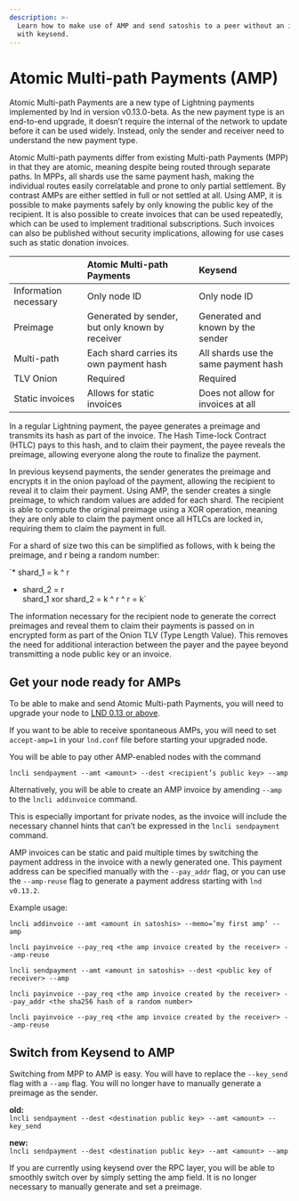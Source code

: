 ```yaml
---
description: >-
  Learn how to make use of AMP and send satoshis to a peer without an invoice
  with keysend.
---
```


# Atomic Multi-path Payments \(AMP\)

Atomic Multi-path Payments are a new type of Lightning payments implemented by lnd in version v0.13.0-beta. As the new payment type is an end-to-end upgrade, it doesn’t require the internal of the network to update before it can be used widely. Instead, only the sender and receiver need to understand the new payment type.

Atomic Multi-path payments differ from existing Multi-path Payments \(MPP\) in that they are atomic, meaning despite being routed through separate paths. In MPPs, all shards use the same payment hash, making the individual routes easily correlatable and prone to only partial settlement. By contrast AMPs are either settled in full or not settled at all. Using AMP, it is possible to make payments safely by only knowing the public key of the recipient. It is also possible to create invoices that can be used repeatedly, which can be used to implement traditional subscriptions. Such invoices can also be published without security implications, allowing for use cases such as static donation invoices.

|  | Atomic Multi-path Payments | Keysend |
| :--- | :--- | :--- |
| Information necessary | Only node ID | Only node ID |
| Preimage | Generated by sender, but only known by receiver | Generated and known by the sender |
| Multi-path | Each shard carries its own payment hash | All shards use the same payment hash |
| TLV Onion | Required | Required |
| Static invoices | Allows for static invoices | Does not allow for invoices at all |

In a regular Lightning payment, the payee generates a preimage and transmits its hash as part of the invoice. The Hash Time-lock Contract \(HTLC\) pays to this hash, and to claim their payment, the payee reveals the preimage, allowing everyone along the route to finalize the payment.

In previous keysend payments, the sender generates the preimage and encrypts it in the onion payload of the payment, allowing the recipient to reveal it to claim their payment. Using AMP, the sender creates a single preimage, to which random values are added for each shard. The recipient is able to compute the original preimage using a XOR operation, meaning they are only able to claim the payment once all HTLCs are locked in, requiring them to claim the payment in full. 

For a shard of size two this can be simplified as follows, with k being the preimage, and r being a random number:

`* shard_1 = k ^ r  
* shard_2 = r  
shard_1 xor shard_2 = k ^ r ^ r  = k`

The information necessary for the recipient node to generate the correct preimages and reveal them to claim their payments is passed on in encrypted form as part of the Onion TLV \(Type Length Value\). This removes the need for additional interaction between the payer and the payee beyond transmitting a node public key or an invoice.

## Get your node ready for AMPs <a id="docs-internal-guid-0aff8c2e-7fff-3644-f0f2-cf0efff90d43"></a>

To be able to make and send Atomic Multi-path Payments, you will need to upgrade your node to [LND 0.13 or above](https://github.com/lightningnetwork/lnd/releases).

If you want to be able to receive spontaneous AMPs, you will need to set `accept-amp=1` in your `lnd.conf` file before starting your upgraded node.

You will be able to pay other AMP-enabled nodes with the command 

`lncli sendpayment --amt <amount> --dest <recipient’s public key> --amp`

Alternatively, you will be able to create an AMP invoice by amending `--amp` to the `lncli addinvoice` command.

This is especially important for private nodes, as the invoice will include the necessary channel hints that can’t be expressed in the `lncli sendpayment` command.

AMP invoices can be static and paid multiple times by switching the payment address in the invoice with a newly generated one. This payment address can be specified manually with the `--pay_addr` flag, or you can use the `--amp-reuse` flag to generate a payment address starting with `lnd v0.13.2`.

Example usage:

`lncli addinvoice --amt <amount in satoshis> --memo=’my first amp’ --amp`

`lncli payinvoice --pay_req <the amp invoice created by the receiver> --amp-reuse`

`lncli sendpayment --amt <amount in satoshis> --dest <public key of receiver> --amp`

`lncli payinvoice --pay_req <the amp invoice created by the receiver> --pay_addr <the sha256 hash of a random number>`

`lncli payinvoice --pay_req <the amp invoice created by the receiver> --amp-reuse`

## Switch from Keysend to AMP

Switching from MPP to AMP is easy. You will have to replace the `--key_send` flag with a `--amp` flag. You will no longer have to manually generate a preimage as the sender.

**old:**  
`lncli sendpayment --dest <destination public key> --amt <amount> --key_send`

**new:**  
`lncli sendpayment --dest <destination public key> --amt <amount> --amp`

If you are currently using keysend over the RPC layer, you will be able to smoothly switch over by simply setting the amp field. It is no longer necessary to manually generate and set a preimage. 

